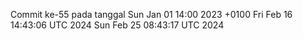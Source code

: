 Commit ke-55 pada tanggal Sun Jan 01 14:00 2023 +0100
Fri Feb 16 14:43:06 UTC 2024
Sun Feb 25 08:43:17 UTC 2024
